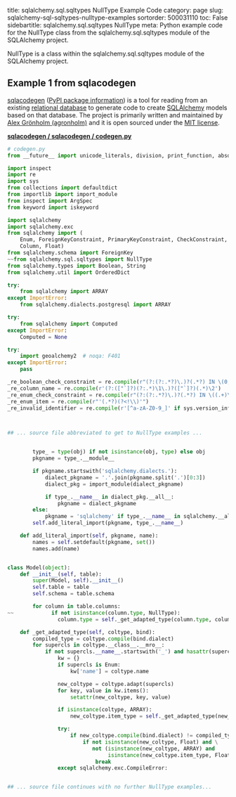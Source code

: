 title: sqlalchemy.sql.sqltypes NullType Example Code
category: page
slug: sqlalchemy-sql-sqltypes-nulltype-examples
sortorder: 500031110
toc: False
sidebartitle: sqlalchemy.sql.sqltypes NullType
meta: Python example code for the NullType class from the sqlalchemy.sql.sqltypes module of the SQLAlchemy project.


NullType is a class within the sqlalchemy.sql.sqltypes module of the SQLAlchemy project.


## Example 1 from sqlacodegen
[sqlacodegen](https://github.com/agronholm/sqlacodegen)
([PyPI package information](https://pypi.org/project/sqlacodegen/))
is a tool for
reading from an existing [relational database](/databases.html) to
generate code to create [SQLAlchemy](/sqlalchemy.html) models based
on that database. The project is primarily written and maintained
by [Alex Grönholm (agronholm)](https://github.com/agronholm) and it
is open sourced under the
[MIT license](https://github.com/agronholm/sqlacodegen/blob/master/LICENSE).

[**sqlacodegen / sqlacodegen / codegen.py**](https://github.com/agronholm/sqlacodegen/blob/master/sqlacodegen/./codegen.py)

```python
# codegen.py
from __future__ import unicode_literals, division, print_function, absolute_import

import inspect
import re
import sys
from collections import defaultdict
from importlib import import_module
from inspect import ArgSpec
from keyword import iskeyword

import sqlalchemy
import sqlalchemy.exc
from sqlalchemy import (
    Enum, ForeignKeyConstraint, PrimaryKeyConstraint, CheckConstraint, UniqueConstraint, Table,
    Column, Float)
from sqlalchemy.schema import ForeignKey
~~from sqlalchemy.sql.sqltypes import NullType
from sqlalchemy.types import Boolean, String
from sqlalchemy.util import OrderedDict

try:
    from sqlalchemy import ARRAY
except ImportError:
    from sqlalchemy.dialects.postgresql import ARRAY

try:
    from sqlalchemy import Computed
except ImportError:
    Computed = None

try:
    import geoalchemy2  # noqa: F401
except ImportError:
    pass

_re_boolean_check_constraint = re.compile(r"(?:(?:.*?)\.)?(.*?) IN \(0, 1\)")
_re_column_name = re.compile(r'(?:(["`]?)(?:.*)\1\.)?(["`]?)(.*)\2')
_re_enum_check_constraint = re.compile(r"(?:(?:.*?)\.)?(.*?) IN \((.+)\)")
_re_enum_item = re.compile(r"'(.*?)(?<!\\)'")
_re_invalid_identifier = re.compile(r'[^a-zA-Z0-9_]' if sys.version_info[0] < 3 else r'(?u)\W')



## ... source file abbreviated to get to NullType examples ...


        type_ = type(obj) if not isinstance(obj, type) else obj
        pkgname = type_.__module__

        if pkgname.startswith('sqlalchemy.dialects.'):
            dialect_pkgname = '.'.join(pkgname.split('.')[0:3])
            dialect_pkg = import_module(dialect_pkgname)

            if type_.__name__ in dialect_pkg.__all__:
                pkgname = dialect_pkgname
        else:
            pkgname = 'sqlalchemy' if type_.__name__ in sqlalchemy.__all__ else type_.__module__
        self.add_literal_import(pkgname, type_.__name__)

    def add_literal_import(self, pkgname, name):
        names = self.setdefault(pkgname, set())
        names.add(name)


class Model(object):
    def __init__(self, table):
        super(Model, self).__init__()
        self.table = table
        self.schema = table.schema

        for column in table.columns:
~~            if not isinstance(column.type, NullType):
                column.type = self._get_adapted_type(column.type, column.table.bind)

    def _get_adapted_type(self, coltype, bind):
        compiled_type = coltype.compile(bind.dialect)
        for supercls in coltype.__class__.__mro__:
            if not supercls.__name__.startswith('_') and hasattr(supercls, '__visit_name__'):
                kw = {}
                if supercls is Enum:
                    kw['name'] = coltype.name

                new_coltype = coltype.adapt(supercls)
                for key, value in kw.items():
                    setattr(new_coltype, key, value)

                if isinstance(coltype, ARRAY):
                    new_coltype.item_type = self._get_adapted_type(new_coltype.item_type, bind)

                try:
                    if new_coltype.compile(bind.dialect) != compiled_type:
                        if not isinstance(new_coltype, Float) and \
                           not (isinstance(new_coltype, ARRAY) and
                                isinstance(new_coltype.item_type, Float)):
                            break
                except sqlalchemy.exc.CompileError:


## ... source file continues with no further NullType examples...

```

